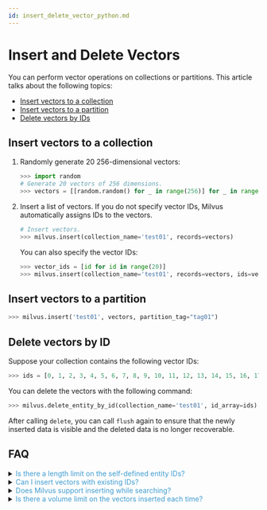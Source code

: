 ```yaml
---
id: insert_delete_vector_python.md
---
```



# Insert and Delete Vectors

You can perform vector operations on collections or partitions. This article talks about the following topics:

- [Insert vectors to a collection](#insert-vector-to-collection)
- [Insert vectors to a partition](#insert-vector-to-partition)
- [Delete vectors by IDs](#delete-vector)

## Insert vectors to a collection
<a name="insert-vector-to-collection"></a>

1. Randomly generate 20 256-dimensional vectors:

   ```python
   >>> import random
   # Generate 20 vectors of 256 dimensions.
   >>> vectors = [[random.random() for _ in range(256)] for _ in range(20)]
   ```

2. Insert a list of vectors. If you do not specify vector IDs, Milvus automatically assigns IDs to the vectors.

   ```python
   # Insert vectors.
   >>> milvus.insert(collection_name='test01', records=vectors)
   ```

   You can also specify the vector IDs:

   ```python
   >>> vector_ids = [id for id in range(20)]
   >>> milvus.insert(collection_name='test01', records=vectors, ids=vector_ids)
   ```

## Insert vectors to a partition
<a name="insert-vector-to-partition"></a>

```python
>>> milvus.insert('test01', vectors, partition_tag="tag01")
```

## Delete vectors by ID
<a name="delete-vector"></a>

Suppose your collection contains the following vector IDs:

```python
>>> ids = [0, 1, 2, 3, 4, 5, 6, 7, 8, 9, 10, 11, 12, 13, 14, 15, 16, 17, 18, 19]
```

You can delete the vectors with the following command:

```python
>>> milvus.delete_entity_by_id(collection_name='test01', id_array=ids)
```
<div class="alert note">
After calling <code>delete</code>, you can call <code>flush</code> again to ensure that the newly inserted data is visible and the deleted data is no longer recoverable.
</div>


## FAQ

<details>
<summary><font color="#3f9cd1">Is there a length limit on the self-defined entity IDs?</font></summary>
{{fragments/faq_id_length.md}}
</details>
<details>
<summary><font color="#3f9cd1">Can I insert vectors with existing IDs?</font></summary>
{{fragments/faq_duplicate_ids.md}}
</details>
<details>
<summary><font color="#3f9cd1">Does Milvus support inserting while searching?</font></summary>
{{fragments/faq_search_during_insert.md}}
</details>
<details>
<summary><font color="#3f9cd1">Is there a volume limit on the vectors inserted each time?</font></summary>
{{fragments/faq_data_volume_one_insertion.md}}
</details>
